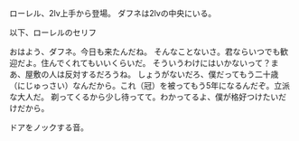 ローレル、2lv上手から登場。
ダフネは2lvの中央にいる。

以下、ローレルのセリフ

おはよう、ダフネ。今日も来たんだね。
そんなことないさ。君ならいつでも歓迎だよ。住んでくれてもいいくらいだ。
そういうわけにはいかないって？まあ、屋敷の人は反対するだろうね。
しょうがないだろ、僕だってもう二十歳（にじゅっさい）なんだから。これ（冠）を被ってもう5年になるんだぞ。立派な大人だ。
剃ってくるから少し待ってて。わかってるよ、僕が格好つけたいだけだから。

ドアをノックする音。
